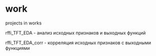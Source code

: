 # work
projects in works

rffi_TFT_EDA - анализ исходных признаков и выходных функций

rffi_TFT_EDA_corr - корреляция исходных признаков с выходными функциями
